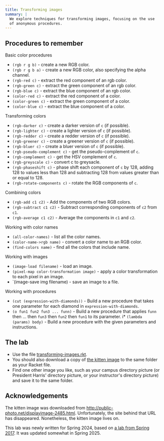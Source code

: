 ```yaml
---
title: Transforming images
summary: |
  We explore techniques for transforming images, focusing on the use
  of anonymous procedures.
---
```


Procedures to remember
----------------------

Basic color procedures

* `(rgb r g b)` - create a new RGB color.
* `(rgb r g b a)` - create a new RGB color, also specifying the alpha channel.
* `(rgb-red c)` - extract the red component of an rgb color.
* `(rgb-green c)` - extract the green component of an rgb color.
* `(rgb-blue c)` - extract the blue component of an rgb color.
* `(color-red c)` - extract the red component of a color.
* `(color-green c)` - extract the green component of a color.
* `(color-blue c)` - extract the blue component of a color.

Transforming colors

* `(rgb-darker c)` - create a darker version of `c` (if possible).
* `(rgb-lighter c)` - create a lighter version of `c` (if possible).
* `(rgb-redder c)` - create a redder version of `c` (if possible).
* `(rgb-greener c)` - create a greener version of `c` (if possible).
* `(rgb-bluer c)` - create a bluer version of `c` (if possible).
* `(rgb-pseudo-complement c)` - get the pseudo-complement of `c`.
* `(rgb-complement c)` - get the HSV complement of `c`.
* `(rgb-greyscale c)` - convert c to greysacle.
* `(rgb-phaseshift c)` - phase shift each component of `c` by 128, adding 128 to values less than 128 and subtracting 128 from values greater than or equal to 128.
* `(rgb-rotate-components c)` - rotate the RGB components of `c`. 

Combining colors

* `(rgb-add c1 c2)` - Add the components of two RGB colors.
* `(rgb-subtract c1 c2)` - Subtract corresponding components of `c2` from `c1`.
* `(rgb-average c1 c2)` - Average the components in `c1` and `c2`.

Working with color names

* `(all-color-names)` - list all the color names.
* `(color-name->rgb name)` - convert a color name to an RGB color.
* `(find-colors name)` - find all the colors that include name.

Working with images

* `(image-load filename)` - load an image.
* `(pixel-map color-transformation image)`  - apply a color transformation to each pixel in an image.
* `(image-save img filename) - save an image to a file.

Working with procedures

* `(cut (expression-with-diamonds))` - Build a new procedure that takes one parameter for each diamond in `expression-with-diamonds`.
* `(o fun1 fun2 fun3 ... funn)` - Build a new procedure that applies `funn` then ... then `fun3` then `fun2` then `fun1` to its parameter.
i* `(lambda (params) body)` - Build a new procedure with the given parameters and instructions.

The lab
-------

* Use the file [transforming-images.rkt](../code/labs/transforming-images.rkt).
* You should also download a copy of [the kitten image](../images/kitten.jpg) to the same folder as your Racket file.
* Find one other image you like, such as your campus directory picture (or President Harris' directory picture, or your instructor's directory picture) and save it to the same folder.

Acknowledgements
----------------

The kitten image was downloaded from <http://public-photo.net/displayimage-2485.html>.  Unfortunately, the site behind that URL has disappeared.  Nonetheless, the kitten image lives on.

This lab was newly written for Spring 2024, based on [a lab from Spring 2017](https://rebelsky.cs.grinnell.edu/~rebelsky/Courses/CSC151/2017S/labs/transforming-images-early-lab.html). It was updated somewhat in Spring 2025.
